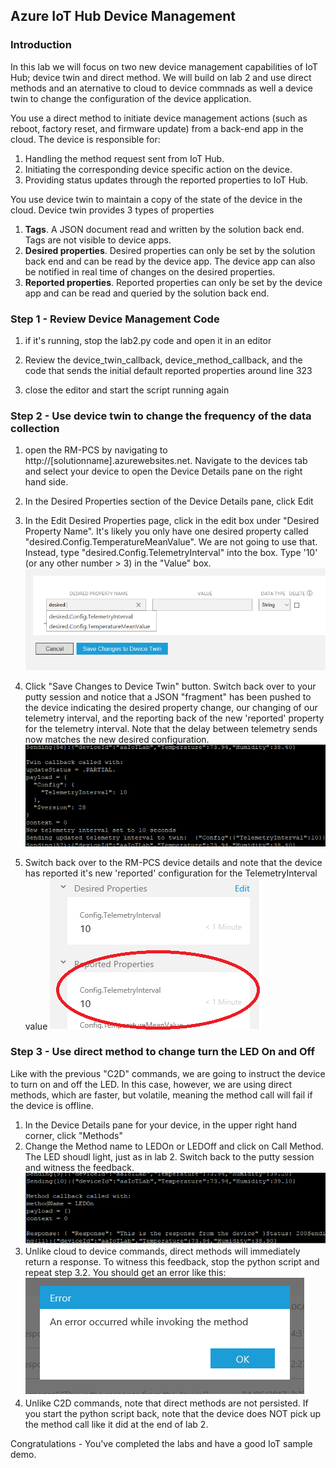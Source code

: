 ## Azure IoT Hub Device Management

### Introduction
In this lab we will focus on two new device management capabilities of IoT Hub; device twin and direct method. We will build on lab 2 and use direct methods and an aternative to cloud to device commnads as well a device twin to change the configuration of the device application.

You use a direct method to initiate device management actions (such as reboot, factory reset, and firmware update) from a back-end app in the cloud. The device is responsible for:

1. Handling the method request sent from IoT Hub.
2. Initiating the corresponding device specific action on the device.
3. Providing status updates through the reported properties to IoT Hub.

You use device twin to maintain a copy of the state of the device in the cloud. Device twin provides 3 types of properties

1. **Tags**. A JSON document read and written by the solution back end. Tags are not visible to device apps.
2. **Desired properties**. Desired properties can only be set by the solution back end and can be read by the device app. The device app can also be notified in real time of changes on the desired properties.
3. **Reported properties**. Reported properties can only be set by the device app and can be read and queried by the solution back end.

### Step 1 - Review Device Management Code

1. if it's running, stop the lab2.py code and open it in an editor

2. Review the device_twin_callback, device_method_callback, and the code that sends the initial default reported properties around line 323

3. close the editor and start the script running again

### Step 2 - Use device twin to change the frequency of the data collection

1. open the RM-PCS by navigating to http://[solutionname].azurewebsites.net.  Navigate to the devices tab and select your device to open the Device Details pane on the right hand side.

2. In the Desired Properties section of the Device Details pane, click Edit

3. In the Edit Desired Properties page, click in the edit box under "Desired Property Name".  It's likely you only have one desired property called "desired.Config.TemperatureMeanValue".  We are not going to use that.  Instead, type "desired.Config.TelemetryInterval" into the box.  Type '10'  (or any other number > 3) in the "Value" box.  
![Edit Desired Properties](/images/M5.edit_desired_properties.png)  

4. Click "Save Changes to Device Twin" button.   Switch back over to your putty session and notice that a JSON "fragment" has been pushed to the device indicating the desired property change, our changing of our telemetry interval, and the reporting back of the new 'reported' property for the telemetry interval.  Note that the delay between telemetry sends now matches the new desired configuration.
![Updated Desired Properties](/images/M5.updated_desired_props.png)

5. Switch back over to the RM-PCS device details and note that the device has reported it's new 'reported' configuration for the TelemetryInterval value
![New reported property](/images/M5.new_reported_props.png)  

### Step 3 - Use direct method to change turn the LED On and Off

Like with the previous "C2D" commands, we are going to instruct the device to turn on and off the LED.  In this case, however, we are using direct methods, which are faster, but volatile, meaning the method call will fail if the device is offline.

1. In the Device Details pane for your device, in the upper right hand corner, click "Methods"
2. Change the Method name to LEDOn or LEDOff and click on Call Method. The LED shoudl light, just as in lab 2.  Switch back to the putty session and witness the feedback.
![Direct method call](/images/M5.direct_method_on.png)  
3. Unlike cloud to device commands, direct methods will immediately return a response. To witness this feedback, stop the python script and repeat step 3.2. You should get an error like this:
![Device Explorer](/images/M5.dm_offline_error.png)  
4. Unlike C2D commands, note that direct methods are not persisted.  If you start the python script back, note that the device does NOT pick up the method call like it did at the end of lab 2.

Congratulations - You've completed the labs and have a good IoT sample demo.

